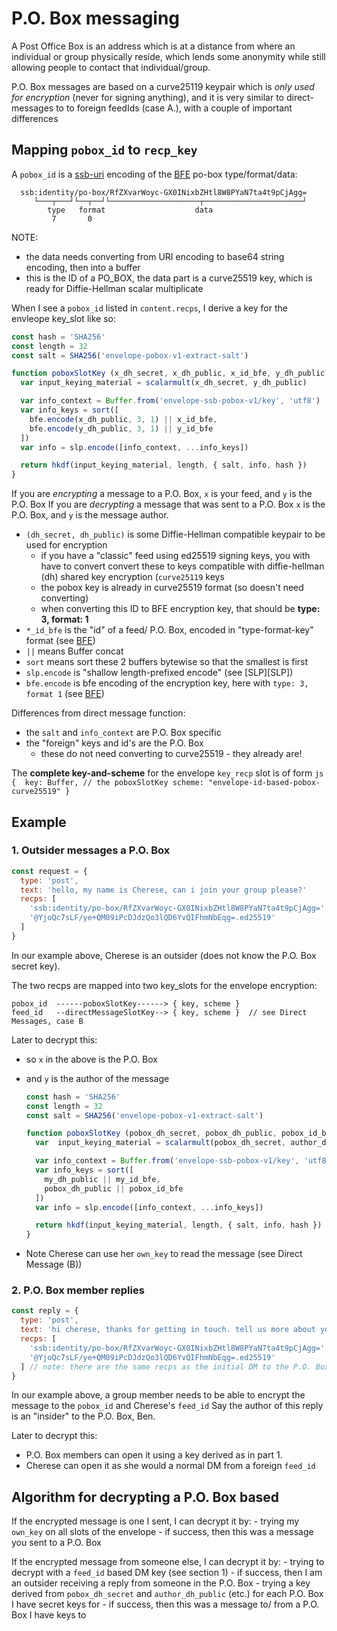# P.O. Box messaging

A Post Office Box is an address which is at a distance from where an individual or group physically reside, which lends some anonymity while still allowing people to contact that individual/group.

P.O. Box messages are based on a curve25119 keypair which is _only used for encryption_ (never for signing anything), and it is very similar to direct-messages to to foreign feedIds (case A.), with a couple of important differences


## Mapping `pobox_id` to `recp_key`

A `pobox_id` is a [ssb-uri] encoding of the [BFE] po-box type/format/data:

```
  ssb:identity/po-box/RfZXvarWoyc-GX0INixbZHtl8W8PYaN7ta4t9pCjAgg=
     └───┬───┘└──┬──┘└────────────────────┬──────────────────────┘
        type   format                    data
         7       0
```

NOTE:
- the data needs converting from URI encoding to base64 string encoding, then into a buffer
- this is the ID of a PO_BOX, the data part is a curve25519 key, which is ready for Diffie-Hellman scalar multiplicate

When I see a `pobox_id` listed in `content.recps`, I derive a key for the envleope key_slot like so:

```js
const hash = 'SHA256'
const length = 32
const salt = SHA256('envelope-pobox-v1-extract-salt')

function poboxSlotKey (x_dh_secret, x_dh_public, x_id_bfe, y_dh_public, y_id_bfe) {
  var input_keying_material = scalarmult(x_dh_secret, y_dh_public)

  var info_context = Buffer.from('envelope-ssb-pobox-v1/key', 'utf8')
  var info_keys = sort([
    bfe.encode(x_dh_public, 3, 1) || x_id_bfe,
    bfe.encode(y_dh_public, 3, 1) || y_id_bfe
  ])
  var info = slp.encode([info_context, ...info_keys])

  return hkdf(input_keying_material, length, { salt, info, hash })
}
```

If you are _encrypting_ a message to a P.O. Box, `x` is your feed, and `y` is the P.O. Box
If you are _decrypting_ a message that was sent to a P.O. Box `x` is the P.O. Box, and `y` is the message author.

- `(dh_secret, dh_public)` is some Diffie-Hellman compatible keypair to be used for encryption 
    - if you have a "classic" feed using ed25519 signing keys, you with have to convert convert these to keys compatible with diffie-hellman (dh) shared key encryption (`curve25119` keys
    - the pobox key is already in curve25519 format (so doesn't need converting)
    - when converting this ID to BFE encryption key, that should be **type: 3, format: 1**
- `*_id_bfe` is the "id" of a feed/ P.O. Box, encoded in "type-format-key" format (see [BFE])
- `||` means Buffer concat
- `sort` means sort these 2 buffers bytewise so that the smallest is first
- `slp.encode` is "shallow length-prefixed encode" (see [SLP][SLP])
- `bfe.encode` is bfe encoding of the encryption key, here with `type: 3, format 1` (see [BFE])

Differences from direct message function:
- the `salt` and `info_context` are P.O. Box specific
- the "foreign" keys and id's are the P.O. Box
    - these do not need converting to curve25519 - they already are!

The **complete key-and-scheme** for the envelope `key_recp` slot is of form
    ```js
    { 
      key: Buffer, // the poboxSlotKey
      scheme: "envelope-id-based-pobox-curve25519"
    }
    ```

## Example

### 1. Outsider messages a P.O. Box

```js
const request = {
  type: 'post',
  text: 'hello, my name is Cherese, can i join your group please?'
  recps: [
    'ssb:identity/po-box/RfZXvarWoyc-GX0INixbZHtl8W8PYaN7ta4t9pCjAgg=', // pobox_id
    '@YjoQc7sLF/ye+QM09iPcDJdzQo3lQD6YvQIFhmNbEqg=.ed25519'             // cherese's feed_id
  ]
}
```

In our example above, Cherese is an outsider (does not know the P.O. Box secret key).

The two recps are mapped into two key_slots for the envelope encryption:
```
pobox_id  ------poboxSlotKey------> { key, scheme }
feed_id   --directMessageSlotKey--> { key, scheme }  // see Direct Messages, case B
```


Later to decrypt this:
- so `x` in the above is the P.O. Box
- and `y` is the author of the message
    ```js
    const hash = 'SHA256'
    const length = 32
    const salt = SHA256('envelope-pobox-v1-extract-salt')

    function poboxSlotKey (pobox_dh_secret, pobox_dh_public, pobox_id_bfe, author_dh_public, author_id_bfe) {
      var  input_keying_material = scalarmult(pobox_dh_secret, author_dh_public)

      var info_context = Buffer.from('envelope-ssb-pobox-v1/key', 'utf8')
      var info_keys = sort([
        my_dh_public || my_id_bfe,
        pobox_dh_public || pobox_id_bfe
      ])
      var info = slp.encode([info_context, ...info_keys])

      return hkdf(input_keying_material, length, { salt, info, hash })
    }
    ```

- Note Cherese can use her `own_key` to read the message (see Direct Message (B))


### 2. P.O. Box member replies 

```js
const reply = {
  type: 'post',
  text: 'hi cherese, thanks for getting in touch. tell us more about yourself'
  recps: [
    'ssb:identity/po-box/RfZXvarWoyc-GX0INixbZHtl8W8PYaN7ta4t9pCjAgg=', // pobox_id
    '@YjoQc7sLF/ye+QM09iPcDJdzQo3lQD6YvQIFhmNbEqg=.ed25519'             // cherese's feed_id
  ] // note: there are the same recps as the initial DM to the P.O. Box
}
```

In our example above, a group member needs to be able to encrypt the message to the `pobox_id` and Cherese's `feed_id`
Say the author of this reply is an "insider" to the P.O. Box, Ben.

Later to decrypt this:
- P.O. Box members can open it using a key derived as in part 1.
- Cherese can open it as she would a normal DM from a foreign `feed_id`


## Algorithm for decrypting a P.O. Box based

If the encrypted message is one I sent, I can decrypt it by:
    - trying my `own_key` on all slots of the envelope
        - if success, then this was a message you sent to a P.O. Box

If the encrypted message from someone else, I can decrypt it by:
    - trying to decrypt with a `feed_id` based DM key (see section 1)
        - if success, then I am an outsider receiving a reply from someone in the P.O. Box
    - trying a key derived from `pobox_dh_secret` and `author_dh_public` (etc.) for each P.O. Box I have secret keys for
        - if success, then this was a message to/ from a P.O. Box I have keys to

[BFE]: https://github.com/ssb-ngi-pointer/ssb-bfe-spec
[ssb-uri]: https://github.com/ssb-ngi-pointer/ssb-uri-spec
